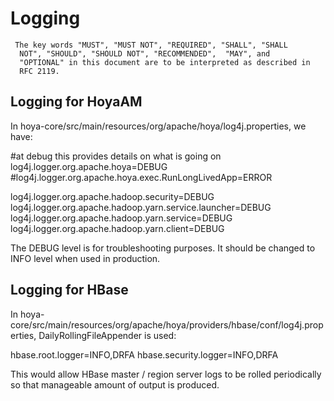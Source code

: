 <!---
  Licensed under the Apache License, Version 2.0 (the "License");
  you may not use this file except in compliance with the License.
  You may obtain a copy of the License at
  
   http://www.apache.org/licenses/LICENSE-2.0
  
  Unless required by applicable law or agreed to in writing, software
  distributed under the License is distributed on an "AS IS" BASIS,
  WITHOUT WARRANTIES OR CONDITIONS OF ANY KIND, either express or implied.
  See the License for the specific language governing permissions and
  limitations under the License. See accompanying LICENSE file.
-->
  
# Logging

     The key words "MUST", "MUST NOT", "REQUIRED", "SHALL", "SHALL
      NOT", "SHOULD", "SHOULD NOT", "RECOMMENDED",  "MAY", and
      "OPTIONAL" in this document are to be interpreted as described in
      RFC 2119.

## Logging for HoyaAM

In hoya-core/src/main/resources/org/apache/hoya/log4j.properties, we have:

#at debug this provides details on what is going on
log4j.logger.org.apache.hoya=DEBUG
#log4j.logger.org.apache.hoya.exec.RunLongLivedApp=ERROR

log4j.logger.org.apache.hadoop.security=DEBUG
log4j.logger.org.apache.hadoop.yarn.service.launcher=DEBUG
log4j.logger.org.apache.hadoop.yarn.service=DEBUG
log4j.logger.org.apache.hadoop.yarn.client=DEBUG

The DEBUG level is for troubleshooting purposes. It should be changed to INFO level when used in production.

## Logging for HBase

In hoya-core/src/main/resources/org/apache/hoya/providers/hbase/conf/log4j.properties,
DailyRollingFileAppender is used:

hbase.root.logger=INFO,DRFA
hbase.security.logger=INFO,DRFA

This would allow HBase master / region server logs to be rolled periodically so that
manageable amount of output is produced.
